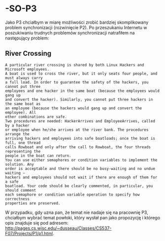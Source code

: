 # -SO-P3

Jako P3 chciałbym w miarę możliwości zrobić bardziej skomplikowany problem synchronizacji (rozwinięcie P2).
Po przeszukaniu Internetu w poszukiwaniu trudnych problemów synchronizacji natrafiłem na następujący problem:

## River Crossing
```
A particular river crossing is shared by both Linux Hackers and Microsoft employees.
A boat is used to cross the river, but it only seats four people, and must always carry
a full load. In order to guarantee the safety of the hackers, you cannot put three
employees and one hacker in the same boat (because the employees would gang up
and convert the hacker). Similarly, you cannot put three hackers in the same boat as
an employee (because the hackers would gang up and convert the employee). All
other combinations are safe.
Two procedures are needed: HackerArrives and EmployeeArrives, called by a hacker
or employee when he/she arrives at the river bank. The procedures arrange the
arriving hackers and employees into safe boatloads; once the boat is full, one thread
calls Rowboat and only after the call to Rowboat, the four threads representing the
people in the boat can return.
You can use either semaphores or condition variables to implement the solution. Any
order is acceptable and there should be no busy-waiting and no undue waiting –
hackers and employees should not wait if there are enough of them for a safe
boatload. Your code should be clearly commented, in particular, you should comment
each semaphore or condition variable operation to specify how correctness
properties are preserved.
```

W przypadku, gdy uzna pan, że temat nie nadaje się na pracownię P3, chciałbym wybrać temat powłoki, który wysłał pan jako propozycję i którego opis znajduje się pod adresem: http://pages.cs.wisc.edu/~dusseau/Classes/CS537-F07/Projects/P1/p1.html.
